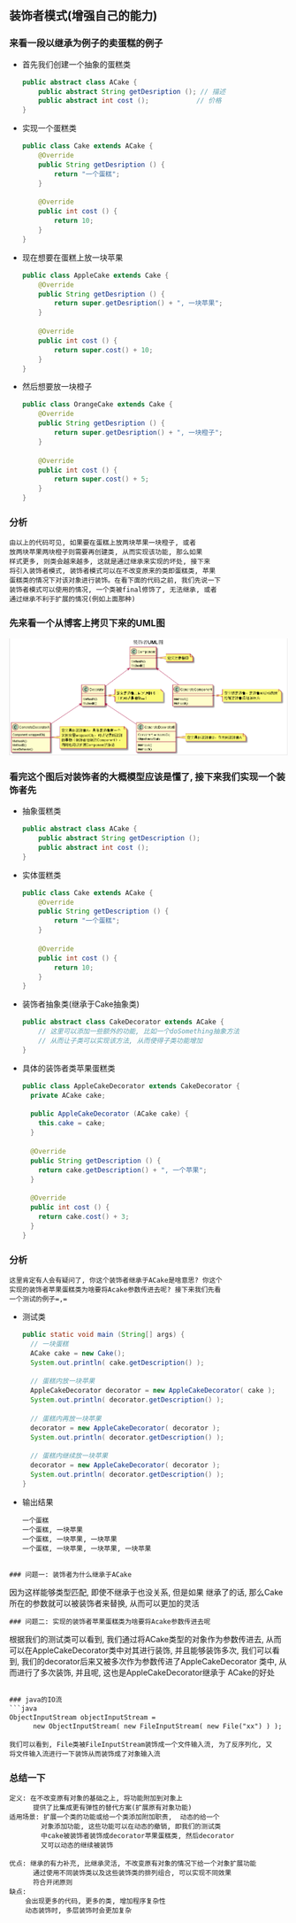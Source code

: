 ## 装饰者模式(增强自己的能力)
### 来看一段以继承为例子的卖蛋糕的例子
- 首先我们创建一个抽象的蛋糕类
  ``` java
  public abstract class ACake {
      public abstract String getDesription (); // 描述
      public abstract int cost ();            // 价格
  }
  ```
- 实现一个蛋糕类
  ``` java
  public class Cake extends ACake {
      @Override
      public String getDesription () {
          return "一个蛋糕";
      }

      @Override
      public int cost () {
          return 10;
      }
  }
  ```
- 现在想要在蛋糕上放一块苹果
  ```java
  public class AppleCake extends Cake {
      @Override
      public String getDesription () {
          return super.getDesription() + ", 一块苹果";
      }

      @Override
      public int cost () {
          return super.cost() + 10;
      }
  }
  ```
- 然后想要放一块橙子
  ``` java
  public class OrangeCake extends Cake {
      @Override
      public String getDesription () {
          return super.getDesription() + ", 一块橙子";
      }

      @Override
      public int cost () {
          return super.cost() + 5;
      }
  }
  ```
### 分析
  ```
  由以上的代码可见, 如果要在蛋糕上放两块苹果一块橙子, 或者
  放两块苹果两块橙子则需要再创建类, 从而实现该功能, 那么如果
  样式更多, 则类会越来越多, 这就是通过继承来实现的坏处, 接下来
  将引入装饰者模式, 装饰者模式可以在不改变原来的类即蛋糕类, 苹果
  蛋糕类的情况下对该对象进行装饰。在看下面的代码之前, 我们先说一下
  装饰者模式可以使用的情况, 一个类被final修饰了, 无法继承, 或者
  通过继承不利于扩展的情况(例如上面那种)
  ```

### 先来看一个从博客上拷贝下来的UML图

<img src="photos/装饰者UML.png" />

### 看完这个图后对装饰者的大概模型应该是懂了, 接下来我们实现一个装饰者先

- 抽象蛋糕类
  ```java
  public abstract class ACake {
      public abstract String getDescription ();
      public abstract int cost ();
  }
  ```
- 实体蛋糕类
  ```java
  public class Cake extends ACake {
      @Override
      public String getDescription () {
          return "一个蛋糕";
      }

      @Override
      public int cost () {
          return 10;
      }
  }
  ```
- 装饰者抽象类(继承于Cake抽象类)
  ```java
  public abstract class CakeDecorator extends ACake {
      // 这里可以添加一些额外的功能, 比如一个doSomething抽象方法
      // 从而让子类可以实现该方法, 从而使得子类功能增加
  }
  ```
- 具体的装饰者类苹果蛋糕类
  ```java
  public class AppleCakeDecorator extends CakeDecorator {
    private ACake cake;

    public AppleCakeDecorator (ACake cake) {
      this.cake = cake;
    }

    @Override
    public String getDescription () {
      return cake.getDescription() + ", 一个苹果";
    }

    @Override
    public int cost () {
      return cake.cost() + 3;
    }
  }
  ```
### 分析
  ```
  这里肯定有人会有疑问了, 你这个装饰者继承于ACake是啥意思? 你这个
  实现的装饰者苹果蛋糕类为啥要将Acake参数传进去呢? 接下来我们先看
  一个测试的例子=,=
  ```
- 测试类
  ```java
  public static void main (String[] args) {
    // 一块蛋糕
    ACake cake = new Cake();
    System.out.println( cake.getDescription() );

    // 蛋糕内放一块苹果
    AppleCakeDecorator decorator = new AppleCakeDecorator( cake );
    System.out.println( decorator.getDescription() );

    // 蛋糕内再放一块苹果
    decorator = new AppleCakeDecorator( decorator );
    System.out.println( decorator.getDescription() );

    // 蛋糕内继续放一块苹果
    decorator = new AppleCakeDecorator( decorator );
    System.out.println( decorator.getDescription() );
  }
  ```
- 输出结果
  ```
  一个蛋糕
  一个蛋糕, 一块苹果
  一个蛋糕, 一块苹果, 一块苹果
  一个蛋糕, 一块苹果, 一块苹果, 一块苹果
```

### 问题一: 装饰者为什么继承于ACake
  ```
  因为这样能够类型匹配, 即使不继承于也没关系, 但是如果
  继承了的话, 那么Cake所在的参数就可以被装饰者来替换, 
  从而可以更加的灵活
  ```
### 问题二: 实现的装饰者苹果蛋糕类为啥要将Acake参数传进去呢
  ```
  根据我们的测试类可以看到, 我们通过将ACake类型的对象作为参数传进去, 
  从而可以在AppleCakeDecorator类中对其进行装饰, 并且能够装饰多次,
  我们可以看到, 我们的decorator后来又被多次作为参数传进了AppleCakeDecorator
  类中, 从而进行了多次装饰, 并且呢, 这也是AppleCakeDecorator继承于
  ACake的好处
  ```     
 
### java的IO流
  ```java
  ObjectInputStream objectInputStream = 
        new ObjectInputStream( new FileInputStream( new File("xx") ) );

  我们可以看到, File类被FileInputStream装饰成一个文件输入流, 为了反序列化, 又
  将文件输入流进行一下装饰从而装饰成了对象输入流      
  ```

### 总结一下
  ```
  定义: 在不改变原有对象的基础之上, 将功能附加到对象上
        提供了比集成更有弹性的替代方案(扩展原有对象功能)
  适用场景: 扩展一个类的功能或给一个类添加附加职责,  动态的给一个
          对象添加功能, 这些功能可以在动态的撤销, 即我们的测试类
          中cake被装饰者装饰成decorator苹果蛋糕类, 然后decorator
          又可以动态的继续被装饰

  优点: 继承的有力补充, 比继承灵活, 不改变原有对象的情况下给一个对象扩展功能          
        通过使用不同装饰类以及这些装饰类的排列组合, 可以实现不同效果
        符合开闭原则
  缺点:
      会出现更多的代码, 更多的类, 增加程序复杂性
      动态装饰时, 多层装饰时会更加复杂
  ```




































